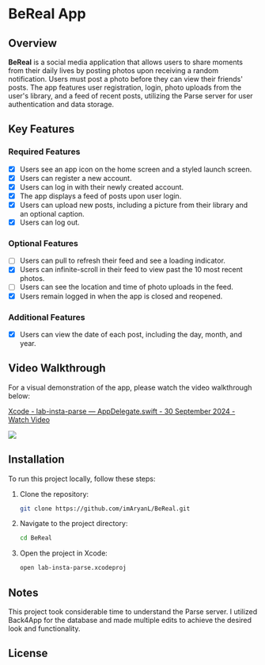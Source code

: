 # BeReal App

## Overview

**BeReal** is a social media application that allows users to share moments from their daily lives by posting photos upon receiving a random notification. Users must post a photo before they can view their friends' posts. The app features user registration, login, photo uploads from the user's library, and a feed of recent posts, utilizing the Parse server for user authentication and data storage.

## Key Features

### Required Features
- [x] Users see an app icon on the home screen and a styled launch screen.
- [x] Users can register a new account.
- [x] Users can log in with their newly created account.
- [x] The app displays a feed of posts upon user login.
- [x] Users can upload new posts, including a picture from their library and an optional caption.
- [x] Users can log out.

### Optional Features
- [ ] Users can pull to refresh their feed and see a loading indicator.
- [x] Users can infinite-scroll in their feed to view past the 10 most recent photos.
- [ ] Users can see the location and time of photo uploads in the feed.
- [x] Users remain logged in when the app is closed and reopened.

### Additional Features
- [x] Users can view the date of each post, including the day, month, and year.

## Video Walkthrough

For a visual demonstration of the app, please watch the video walkthrough below:

<div>
    <a href="https://www.loom.com/share/499df2e3b576403baa6d82e7f1ff997f">
      <p>Xcode - lab-insta-parse — AppDelegate.swift - 30 September 2024 - Watch Video</p>
    </a>
    <a href="https://www.loom.com/share/499df2e3b576403baa6d82e7f1ff997f">
      <img style="max-width:300px;" src="https://cdn.loom.com/sessions/thumbnails/499df2e3b576403baa6d82e7f1ff997f-43ffe16e7252d26c-full-play.gif">
    </a>
</div>

## Installation

To run this project locally, follow these steps:

1. Clone the repository:
   ```bash
   git clone https://github.com/imAryanL/BeReal.git
   ```
2. Navigate to the project directory:
   ```bash
   cd BeReal
   ```
3. Open the project in Xcode:
   ```bash
   open lab-insta-parse.xcodeproj
   ```

## Notes

This project took considerable time to understand the Parse server. I utilized Back4App for the database and made multiple edits to achieve the desired look and functionality.

## License
